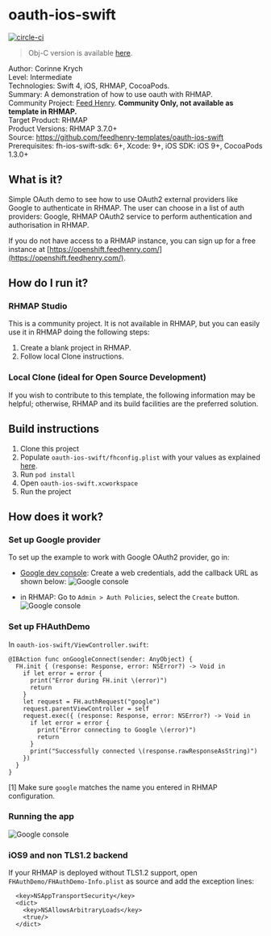 # oauth-ios-swift
[![circle-ci](https://img.shields.io/circleci/project/github/feedhenry-templates/oauth-ios-swift/master.svg)](https://circleci.com/gh/feedhenry-templates/oauth-ios-swift)

> Obj-C version is available [here](https://github.com/feedhenry-templates/oauth-ios-app).

Author: Corinne Krych  
Level: Intermediate  
Technologies: Swift 4, iOS, RHMAP, CocoaPods.  
Summary: A demonstration of how to use oauth with RHMAP.  
Community Project: [Feed Henry](http://feedhenry.org). **Community Only, not available as template in RHMAP.**  
Target Product: RHMAP  
Product Versions: RHMAP 3.7.0+  
Source: https://github.com/feedhenry-templates/oauth-ios-swift  
Prerequisites: fh-ios-swift-sdk: 6+, Xcode: 9+, iOS SDK: iOS 9+, CocoaPods 1.3.0+

## What is it?

Simple OAuth demo to see how to use OAuth2 external providers like Google to authenticate in RHMAP.  The user can choose in a list of auth providers: Google, RHMAP OAuth2 service to perform authentication and authorisation in RHMAP.

If you do not have access to a RHMAP instance, you can sign up for a free instance at [https://openshift.feedhenry.com/](https://openshift.feedhenry.com/).

## How do I run it?  

### RHMAP Studio

This is a community project. It is not available in RHMAP, but you can easily use it in RHMAP doing the following steps:

1. Create a blank project in RHMAP.  
2. Follow local Clone instructions.

### Local Clone (ideal for Open Source Development)

If you wish to contribute to this template, the following information may be helpful; otherwise, RHMAP and its build facilities are the preferred solution.

## Build instructions

1. Clone this project
1. Populate `oauth-ios-swift/fhconfig.plist` with your values as explained [here](https://access.redhat.com/documentation/en-us/red_hat_mobile_application_platform_hosted/3/html/client_sdk/native-ios-swift).
1. Run `pod install`
1. Open `oauth-ios-swift.xcworkspace`
1. Run the project

## How does it work?

### Set up Google provider
To set up the example to work with Google OAuth2 provider, go in:

* [Google dev console](https://console.developers.google.com/):
Create a web credentials, add the callback URL as shown below:
![Google console](https://raw.githubusercontent.com/feedhenry-templates/oauth-ios-swift/master/screenshots/google_oauth2_config.png)

* in RHMAP:
Go to `Admin > Auth Policies`, select the `Create` button.
![Google console](https://raw.githubusercontent.com/feedhenry-templates/oauth-ios-swift/master/screenshots/rhmap_oauth2_config.png)

### Set up FHAuthDemo

In `oauth-ios-swift/ViewController.swift`:

```
@IBAction func onGoogleConnect(sender: AnyObject) {
  FH.init { (response: Response, error: NSError?) -> Void in
    if let error = error {
      print("Error during FH.init \(error)")
      return
    }
    let request = FH.authRequest("google")
    request.parentViewController = self
    request.exec({ (response: Response, error: NSError?) -> Void in
      if let error = error {
        print("Error connecting to Google \(error)")
        return
      }
      print("Successfully connected \(response.rawResponseAsString)")
    })
  }
}
```

[1] Make sure `google` matches the name you entered in RHMAP configuration.

### Running the app

![Google console](https://raw.githubusercontent.com/feedhenry-templates/oauth-ios-swift/master/screenshots/oauth_app.png)

### iOS9 and non TLS1.2 backend

If your RHMAP is deployed without TLS1.2 support, open `FHAuthDemo/FHAuthDemo-Info.plist` as source and add the exception lines:

```
  <key>NSAppTransportSecurity</key>
  <dict>
    <key>NSAllowsArbitraryLoads</key>
    <true/>
  </dict>
```
